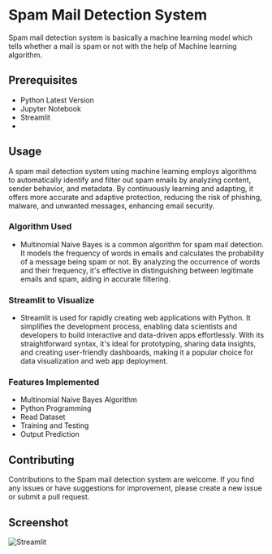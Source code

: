 
# Spam Mail Detection System

Spam mail detection system is basically a machine learning model which tells whether a mail is spam or not with the help of Machine learning algorithm.


## Prerequisites

- Python Latest Version
- Jupyter Notebook
- Streamlit
- 
##  Usage

A spam mail detection system using machine learning employs algorithms to automatically identify and filter out spam emails by analyzing content, sender behavior, and metadata. By continuously learning and adapting, it offers more accurate and adaptive protection, reducing the risk of phishing, malware, and unwanted messages, enhancing email security.

### Algorithm Used
- Multinomial Naive Bayes is a common algorithm for spam mail detection. It models the frequency of words in emails and calculates the probability of a message being spam or not. By analyzing the occurrence of words and their frequency, it's effective in distinguishing between legitimate emails and spam, aiding in accurate filtering.

### Streamlit to Visualize
- Streamlit is used for rapidly creating web applications with Python. It simplifies the development process, enabling data scientists and developers to build interactive and data-driven apps effortlessly. With its straightforward syntax, it's ideal for prototyping, sharing data insights, and creating user-friendly dashboards, making it a popular choice for data visualization and web app deployment.

### Features Implemented
- Multinomial Naive Bayes Algorithm
- Python Programming
- Read Dataset
- Training and Testing
- Output Prediction


## Contributing

Contributions to the Spam mail detection system are welcome. If you find any issues or have suggestions for improvement, please create a new issue or submit a pull request.

## Screenshot

![Streamlit](https://github.com/Amanhussain786/Spam-Mail-Detection-System/assets/78783889/17116e52-99a6-4fa1-b90e-61949964c6ed)

